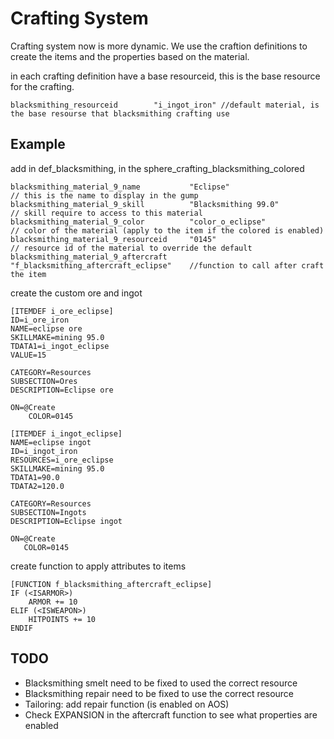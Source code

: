 # Crafting System
Crafting system now is more dynamic. We use the craftion definitions to create the items and the properties based on the material.

in each crafting definition have a base resourceid, this is the base resource for the crafting.
```
blacksmithing_resourceid        "i_ingot_iron" //default material, is the base resourse that blacksmithing crafting use
```

## Example
add in def_blacksmithing, in the sphere_crafting_blacksmithing_colored  
```
blacksmithing_material_9_name		    "Eclipse"                               // this is the name to display in the gump
blacksmithing_material_9_skill		    "Blacksmithing 99.0"                    // skill require to access to this material
blacksmithing_material_9_color		    "color_o_eclipse"                       // color of the material (apply to the item if the colored is enabled)
blacksmithing_material_9_resourceid	    "0145"                                  // resource id of the material to override the default
blacksmithing_material_9_aftercraft     "f_blacksmithing_aftercraft_eclipse"    //function to call after craft the item 
```

create the custom ore and  ingot
```
[ITEMDEF i_ore_eclipse]
ID=i_ore_iron
NAME=eclipse ore
SKILLMAKE=mining 95.0
TDATA1=i_ingot_eclipse
VALUE=15

CATEGORY=Resources
SUBSECTION=Ores
DESCRIPTION=Eclipse ore

ON=@Create
    COLOR=0145

[ITEMDEF i_ingot_eclipse]
NAME=eclipse ingot
ID=i_ingot_iron
RESOURCES=i_ore_eclipse
SKILLMAKE=mining 95.0
TDATA1=90.0
TDATA2=120.0

CATEGORY=Resources
SUBSECTION=Ingots
DESCRIPTION=Eclipse ingot

ON=@Create
   COLOR=0145
```

create function to apply attributes to items
```
[FUNCTION f_blacksmithing_aftercraft_eclipse]
IF (<ISARMOR>)
    ARMOR += 10
ELIF (<ISWEAPON>)
    HITPOINTS += 10
ENDIF
```


## TODO
- Blacksmithing smelt need to be fixed to used the correct resource
- Blacksmithing repair need to be fixed to use the correct resource
- Tailoring: add repair function (is enabled on AOS)
- Check EXPANSION in the aftercraft function to see what properties are enabled
